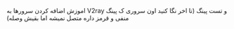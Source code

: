 اموزش اضافه کردن سرورها به V2ray
و تست پینگ
(تا اخر نگا کنید اون سروری ک پینگ منفی و قرمز داره متصل نمیشه اما بقیش وصله)
